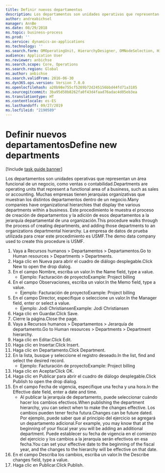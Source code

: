 ```yaml
---
title: Definir nuevos departamentos
description: Los departamentos son unidades operativas que representan un área funcional de un negocio, como ventas o contabilidad.
author: andreabichsel
manager: AnnBe
ms.date: 08/29/2018
ms.topic: business-process
ms.prod: ''
ms.service: dynamics-ax-applications
ms.technology: ''
ms.search.form: OMOperatingUnit, HierarchyDesigner, OMNodeSelection, HierarchyPublishAndCloseForm
audience: Application User
ms.reviewer: anbichse
ms.search.scope: Core, Operations
ms.search.region: Global
ms.author: anbichse
ms.search.validFrom: 2016-06-30
ms.dyn365.ops.version: Version 7.0.0
ms.openlocfilehash: a20b98e755cf5269b72d245156bbd44fd71a3185
ms.sourcegitcommit: 3ba95d50b8262fa0f43d4faad76adac4d05eb3ea
ms.translationtype: HT
ms.contentlocale: es-ES
ms.lasthandoff: 09/27/2019
ms.locfileid: "2190589"
---
```

# <a name="define-new-departments"></a><span data-ttu-id="0dd7a-103">Definir nuevos departamentos</span><span class="sxs-lookup"><span data-stu-id="0dd7a-103">Define new departments</span></span>

[!include [task guide banner](../../includes/task-guide-banner.md)]

<span data-ttu-id="0dd7a-104">Los departamentos son unidades operativas que representan un área funcional de un negocio, como ventas o contabilidad.</span><span class="sxs-lookup"><span data-stu-id="0dd7a-104">Departments are operating units that represent a functional area of a business, such as sales or accounting.</span></span> <span data-ttu-id="0dd7a-105">Muchas empresas tienen jerarquías organizativas que muestran los distintos departamentos dentro de un negocio.</span><span class="sxs-lookup"><span data-stu-id="0dd7a-105">Many companies have organizational hierarchies that display the various departments within a business.</span></span> <span data-ttu-id="0dd7a-106">Este procedimiento le muestra el proceso de creación de departamentos y la adición de esos departamentos a la jerarquía departamental de una organización.</span><span class="sxs-lookup"><span data-stu-id="0dd7a-106">This procedure walks through the process of creating departments, and adding those departments to an organizations departmental hierarchy.</span></span> <span data-ttu-id="0dd7a-107">La empresa de datos de prueba utilizada para crear este procedimiento es USMF.</span><span class="sxs-lookup"><span data-stu-id="0dd7a-107">The demo data company used to create this procedure is USMF.</span></span>

1. <span data-ttu-id="0dd7a-108">Vaya a Recursos humanos > Departamentos > Departamentos.</span><span class="sxs-lookup"><span data-stu-id="0dd7a-108">Go to Human resources > Departments > Departments.</span></span>
2. <span data-ttu-id="0dd7a-109">Haga clic en Nueva para abrir el cuadro de diálogo desplegable.</span><span class="sxs-lookup"><span data-stu-id="0dd7a-109">Click New to open the drop dialog.</span></span>
3. <span data-ttu-id="0dd7a-110">En el campo Nombre, escriba un valor.</span><span class="sxs-lookup"><span data-stu-id="0dd7a-110">In the Name field, type a value.</span></span>
    * <span data-ttu-id="0dd7a-111">Ejemplo: Facturación de proyecto</span><span class="sxs-lookup"><span data-stu-id="0dd7a-111">Example: Project billing</span></span>  
4. <span data-ttu-id="0dd7a-112">En el campo Observaciones, escriba un valor.</span><span class="sxs-lookup"><span data-stu-id="0dd7a-112">In the Memo field, type a value.</span></span>
    * <span data-ttu-id="0dd7a-113">Ejemplo: Facturación de proyecto</span><span class="sxs-lookup"><span data-stu-id="0dd7a-113">Example: Project billing</span></span>  
5. <span data-ttu-id="0dd7a-114">En el campo Director, especifique o seleccione un valor.</span><span class="sxs-lookup"><span data-stu-id="0dd7a-114">In the Manager field, enter or select a value.</span></span>
    * <span data-ttu-id="0dd7a-115">Ejemplo: Jodi Christiansen</span><span class="sxs-lookup"><span data-stu-id="0dd7a-115">Example: Jodi Christiansen</span></span>  
6. <span data-ttu-id="0dd7a-116">Haga clic en Guardar.</span><span class="sxs-lookup"><span data-stu-id="0dd7a-116">Click Save.</span></span>
7. <span data-ttu-id="0dd7a-117">Cierre la página.</span><span class="sxs-lookup"><span data-stu-id="0dd7a-117">Close the page.</span></span>
8. <span data-ttu-id="0dd7a-118">Vaya a Recursos humanos > Departamentos > Jerarquía de departamento.</span><span class="sxs-lookup"><span data-stu-id="0dd7a-118">Go to Human resources > Departments > Department hierarchy.</span></span>
9. <span data-ttu-id="0dd7a-119">Haga clic en Editar.</span><span class="sxs-lookup"><span data-stu-id="0dd7a-119">Click Edit.</span></span>
10. <span data-ttu-id="0dd7a-120">Haga clic en Insertar.</span><span class="sxs-lookup"><span data-stu-id="0dd7a-120">Click Insert.</span></span>
11. <span data-ttu-id="0dd7a-121">Haga clic en Departamento.</span><span class="sxs-lookup"><span data-stu-id="0dd7a-121">Click Department.</span></span>
12. <span data-ttu-id="0dd7a-122">En la lista, busque y seleccione el registro deseado.</span><span class="sxs-lookup"><span data-stu-id="0dd7a-122">In the list, find and select the desired record.</span></span>
    * <span data-ttu-id="0dd7a-123">Ejemplo: Facturación de proyecto</span><span class="sxs-lookup"><span data-stu-id="0dd7a-123">Example: Project billing</span></span>  
13. <span data-ttu-id="0dd7a-124">Haga clic en Aceptar</span><span class="sxs-lookup"><span data-stu-id="0dd7a-124">Click OK.</span></span>
14. <span data-ttu-id="0dd7a-125">Haga clic en Publicar para abrir el cuadro de diálogo desplegable.</span><span class="sxs-lookup"><span data-stu-id="0dd7a-125">Click Publish to open the drop dialog.</span></span>
15. <span data-ttu-id="0dd7a-126">En el campo Fecha de vigencia, especifique una fecha y una hora.</span><span class="sxs-lookup"><span data-stu-id="0dd7a-126">In the Effective date field, enter a date and time.</span></span>
    * <span data-ttu-id="0dd7a-127">Al publicar la jerarquía de departamento, puede seleccionar cuándo hacer los cambios efectivos.</span><span class="sxs-lookup"><span data-stu-id="0dd7a-127">When publishing the department hierarchy, you can select when to make the changes effective.</span></span> <span data-ttu-id="0dd7a-128">Los cambios pueden tener fecha futura.</span><span class="sxs-lookup"><span data-stu-id="0dd7a-128">Changes can be future dated.</span></span> <span data-ttu-id="0dd7a-129">Por ejemplo, puede saber que al principio del ejercicio se agregará un departamento adicional.</span><span class="sxs-lookup"><span data-stu-id="0dd7a-129">For example, you may know that at the beginning of your fiscal year you will be adding an additional department.</span></span> <span data-ttu-id="0dd7a-130">Puede establecer su fecha de vigencia en el comienzo del ejercicio y los cambios a la jerarquía serán efectivos en esa fecha.</span><span class="sxs-lookup"><span data-stu-id="0dd7a-130">You can set your effective date to the beginning of the fiscal year, and the changes to the hierarchy will be effective on that date.</span></span>  
16. <span data-ttu-id="0dd7a-131">En el campo Describa los cambios, escriba un valor.</span><span class="sxs-lookup"><span data-stu-id="0dd7a-131">In the Describe changes field, type a value.</span></span>
17. <span data-ttu-id="0dd7a-132">Haga clic en Publicar.</span><span class="sxs-lookup"><span data-stu-id="0dd7a-132">Click Publish.</span></span>

